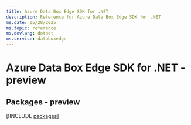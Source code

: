 ```yaml
---
title: Azure Data Box Edge SDK for .NET
description: Reference for Azure Data Box Edge SDK for .NET
ms.date: 05/28/2025
ms.topic: reference
ms.devlang: dotnet
ms.service: databoxedge
---
```

# Azure Data Box Edge SDK for .NET - preview
## Packages - preview
[!INCLUDE [packages](data-box-edge-index.md)]